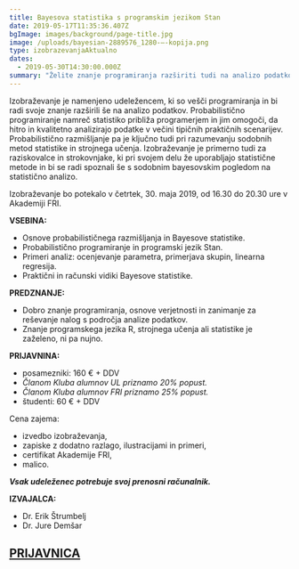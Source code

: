 ```yaml
---
title: Bayesova statistika s programskim jezikom Stan
date: 2019-05-17T11:35:36.407Z
bgImage: images/background/page-title.jpg
image: /uploads/bayesian-2889576_1280-–-kopija.png
type: izobrazevanjaAktualno
dates:
  - 2019-05-30T14:30:00.000Z
summary: "Želite znanje programiranja razširiti tudi na analizo podatkov? Potem vas vabimo na izobraževanje, kjer se bomo skupaj poglobili v osnove probabilističnega razmišljanja in Bayesove statistike.\r Z nami bosta dr. Erik Štrumbelj in dr. Jure Demšar."
---
```

Izobraževanje je namenjeno udeležencem, ki so vešči programiranja in bi radi svoje znanje razširili še na analizo podatkov. Probabilistično programiranje namreč statistiko približa programerjem in jim omogoči, da hitro in kvalitetno analizirajo podatke v večini tipičnih praktičnih scenarijev. Probabilistično razmišljanje pa je ključno tudi pri razumevanju sodobnih metod statistike in strojnega učenja. Izobraževanje je primerno tudi za raziskovalce in strokovnjake, ki pri svojem delu že uporabljajo statistične metode in bi se radi spoznali še s sodobnim bayesovskim pogledom na statistično analizo.

Izobraževanje bo potekalo v četrtek, 30. maja 2019, od 16.30 do 20.30 ure v Akademiji FRI.

**VSEBINA:**

* Osnove probabilističnega razmišljanja in Bayesove statistike.
* Probabilistično programiranje in programski jezik Stan.
* Primeri analiz: ocenjevanje parametra, primerjava skupin, linearna regresija.
* Praktični in računski vidiki Bayesove statistike.

**PREDZNANJE:**

* Dobro znanje programiranja, osnove verjetnosti in zanimanje za reševanje nalog s področja analize
  podatkov.
* Znanje programskega jezika R, strojnega učenja ali statistike je zaželeno, ni pa nujno.

**PRIJAVNINA:**

* posamezniki: 160 € + DDV 
* _Članom Kluba alumnov UL priznamo 20% popust._
* _Članom Kluba alumnov FRI priznamo 25% popust._
* študenti: 60 € + DDV

Cena zajema:

* izvedbo izobraževanja,
* zapiske z dodatno razlago, ilustracijami in primeri,
* certifikat Akademije FRI,
* malico.

_**Vsak udeleženec potrebuje svoj prenosni računalnik.**_

**IZVAJALCA:**

* Dr. Erik Štrumbelj
* Dr. Jure Demšar

<!-- Hello world! -->

## [PRIJAVNICA](https://docs.google.com/forms/d/e/1FAIpQLSc8IAaFem2m6hp8hx5143Rna-FDDGu14m1Z_OzzjipR0JXDRA/viewform?usp=sf_link)
